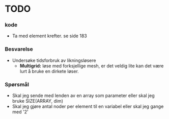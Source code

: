 # TODO

### kode

* Ta med element krefter. se side 183


### Besvarelse

* Undersøke tidsforbruk av likningsløsere
	* **Multigrid:** løse med forksjellige mesh, er det veldig lite kan det være lurt å bruke en dirkete løser.


### Spørsmål

* Skal jeg sende med lenden av en array som parameter eller skal jeg bruke SIZE(ARRAY, dim)
* Skal jeg gjøre antal noder per element til en variabel eller skal jeg gange med '2'

